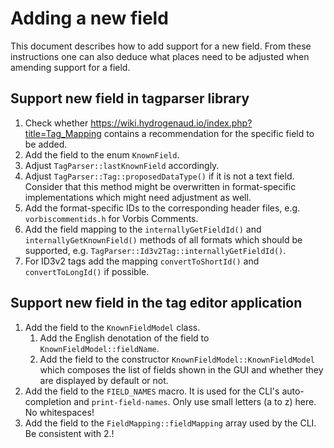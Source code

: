# Adding a new field

This document describes how to add support for a new field. From these instructions
one can also deduce what places need to be adjusted when amending support for a field.

## Support new field in tagparser library
1. Check whether https://wiki.hydrogenaud.io/index.php?title=Tag_Mapping contains
   a recommendation for the specific field to be added.
2. Add the field to the enum `KnownField`.
3. Adjust `TagParser::lastKnownField` accordingly.
4. Adjust `TagParser::Tag::proposedDataType()` if it is not a text field.
   Consider that this method might be overwritten in format-specific implementations
   which might need adjustment as well.
5. Add the format-specific IDs to the corresponding header files, e.g. `vorbiscommentids.h`
   for Vorbis Comments.
6. Add the field mapping to the `internallyGetFieldId()` and
   `internallyGetKnownField()` methods of all formats which
   should be supported, e.g. `TagParser::Id3v2Tag::internallyGetFieldId()`.
7. For ID3v2 tags add the mapping `convertToShortId()` and `convertToLongId()` if
   possible.

## Support new field in the tag editor application
1. Add the field to the `KnownFieldModel` class.
    1. Add the English denotation of the field to `KnownFieldModel::fieldName`.
    2. Add the field to the constructor `KnownFieldModel::KnownFieldModel` which
       composes the list of fields shown in the GUI and whether they are displayed
       by default or not.
2. Add the field to the `FIELD_NAMES` macro. It is used for the CLI's auto-completion
   and `print-field-names`. Only use small letters (a to z) here. No whitespaces!
3. Add the field to the `FieldMapping::fieldMapping` array used by the CLI. Be consistent
   with 2.!
